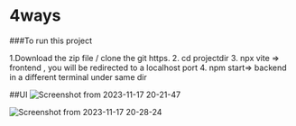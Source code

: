 # 4ways

###To run this project

1.Download the zip file / clone the git https.
2. cd projectdir
3. npx vite => frontend , you will be redirected to a localhost port 
4. npm start=> backend in a different terminal under same dir



##UI 
![Screenshot from 2023-11-17 20-21-47](https://github.com/JagnathReddy/4ways/assets/70469290/7ec0a373-63c3-4ba1-9a89-112dcde4a528)

![Screenshot from 2023-11-17 20-28-24](https://github.com/JagnathReddy/4ways/assets/70469290/c765e503-4cba-4f03-9f85-7efb68065d23)





